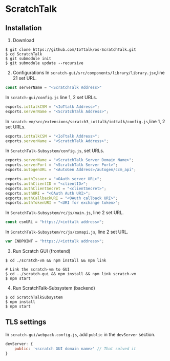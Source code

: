 # ScratchTalk

## Installation
1. Download
``` command
$ git clone https://github.com/IoTtalk/os-ScratchTalk.git
$ cd ScratchTalk
$ git submodule init
$ git submodule update --recursive
```

2. Configurations
In `scratch-gui/src/components/library/library.jsx`,line 21 set URL.
```js
const serverName = "<ScratchTalk Address>"
```

In `scratch-gui/config.js` line 1, 2 set URLs.
```js
exports.iottalkCSM = "<IoTtalk Address>";
exports.serverName = "<ScratchTalk Address>";
```

In `scratch-vm/src/extensions/scratch3_iottalk/iottalk/config.js`,line 1, 2 set URLs.
```js
exports.iottalkCSM = "<IoTtalk Address>";
exports.serverName = "<ScratchTalk Address>";
```

In `ScratchTalk-Subsystem/config.js`, set URLs.
```js
exports.serverName = "<ScratchTalk Server Domain Name>";
exports.serverPort = "<ScratchTalk Server Port>";
exports.autogenURL = "<AutoGen Address>/autogen/ccm_api";

exports.authIssuer = "<OAuth server URL>";
exports.authClientID = "<clientID>";
exports.authClientSecret = "<clientSecret>";
exports.authURI = "<OAuth Auth URI>";
exports.authCallbackURI = "<OAuth callback URI>";
exports.authTokenURI = "<URI for exchange token>";
```
In `ScratchTalk-Subsystem/rc/js/main.js`, line 2 set URL.
```js
const csmURL = "https://<iottalk address>";
```

In `ScratchTalk-Subsystem/rc/js/csmapi.js`, line 2 set URL.
```js
var ENDPOINT = "https://<iottalk address>";
```

3. Run Scratch GUI (frontend)
``` command
$ cd ./scratch-vm && npm install && npm link

# Link the scratch-vm to GUI
$ cd ../scratch-gui && npm install && npm link scratch-vm
$ npm start
```

4. Run ScratchTalk-Subsystem (backend)
``` command
$ cd ScratchTalkSubsystem
$ npm install
$ npm start
```

## TLS settings
In `scratch-gui/webpack.config.js`, add `public` in the `devServer` section.
```js
devServer: {
    public: '<scratch GUI domain name>' // That solved it
}
```
